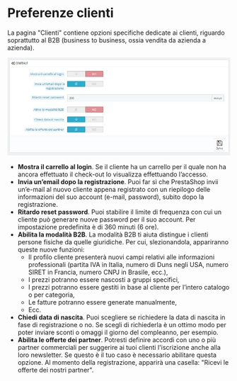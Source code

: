 # Preferenze clienti

La pagina "Clienti" contiene opzioni specifiche dedicate ai clienti, riguardo soprattutto al B2B \(business to business, ossia vendita da azienda a azienda\).

![](../../../../.gitbook/assets/54266814.jpg)

* **Mostra il carrello al login**. Se il cliente ha un carrello per il quale non ha ancora effettuato il check-out lo visualizza effettuando l’accesso. 
* **Invia un’email dopo la registrazione**. Puoi far sì che PrestaShop invii un’e-mail al nuovo cliente appena registrato con un riepilogo delle informazioni del suo account \(e-mail, password\), subito dopo la registrazione.
* **Ritardo reset password**. Puoi stabilire il limite di frequenza con cui un cliente può generare nuove password per il suo account. Per impostazione predefinita è di 360 minuti \(6 ore\).
* **Abilita la modalità B2B**. La modalità B2B ti aiuta distingue i clienti persone fisiche da quelle giuridiche. Per cui, slezionandola, appariranno queste nuove funzioni:  
  * Il profilo cliente presenterà nuovi campi relativi alle informazioni professionali \(partita IVA in Italia, numero di Duns negli USA, numero SIRET in Francia, numero CNPJ in Brasile, ecc.\),
  * I prezzi potranno essere nascosti a gruppi specifici,
  * I prezzi potranno essere gestiti in base al cliente per l’intero catalogo o per categoria,
  * Le fatture potranno essere generate manualmente,
  * Ecc.
* **Chiedi data di nascita**. Puoi scegliere se richiedere la data di nascita in fase di registrazione o no. Se scegli di richiederla è un ottimo modo per poter inviare sconti o omaggi il giorno del compleanno, per esempio. 
* **Abilita le offerte dei partner**. Potresti definire accordi con uno o più partner commerciali per suggerire ai tuoi clienti l'iscrizione anche alla loro newsletter. Se questo è il tuo caso è necessario abilitare questa opzione. Al momento della registrazione, apparirà una casella: "Ricevi le offerte dei nostri partner".

